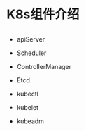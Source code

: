 # K8s组件介绍

##

- apiServer
- Scheduler
- ControllerManager
- Etcd

- kubectl
- kubelet
- kubeadm

##


##